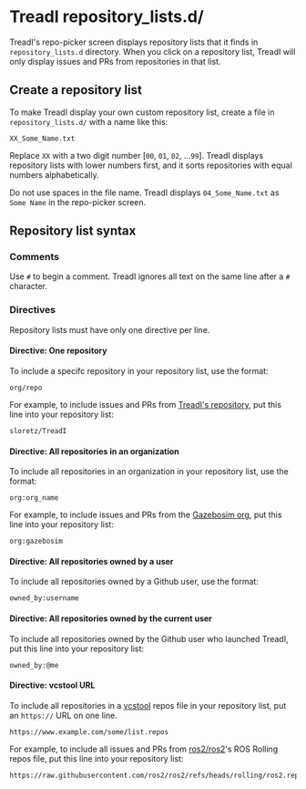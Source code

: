 # TreadI repository_lists.d/

TreadI's repo-picker screen displays repository lists that it finds in `repository_lists.d` directory.
When you click on a repository list, TreadI will only display issues and PRs from repositories in that list.

## Create a repository list

To make TreadI display your own custom repository list, create a file in `repository_lists.d/` with a name like this:

```
XX_Some_Name.txt
```

Replace `XX` with a two digit number [`00`, `01`, `02`, ...`99`].
TreadI displays repository lists with lower numbers first, and it sorts repositories with equal numbers alphabetically.

Do not use spaces in the file name.
TreadI displays `04_Some_Name.txt` as `Some Name` in the repo-picker screen.

## Repository list syntax

### Comments
Use `#` to begin a comment.
TreadI ignores all text on the same line after a `#` character.

### Directives

Repository lists must have only one directive per line.

#### Directive: One repository

To include a specifc repository in your repository list, use the format:

```
org/repo
```

For example, to include issues and PRs from [TreadI's repository](https://github.com/sloretz/TreadI), put this line into your repository list:

```
sloretz/TreadI
```

#### Directive: All repositories in an organization

To include all repositories in an organization in your repository list, use the format:

```
org:org_name
```

For example, to include issues and PRs from the [Gazebosim org](https://github.com/gazebosim), put this line into your repository list:

```
org:gazebosim
```

#### Directive: All repositories owned by a user

To include all repositories owned by a Github user, use the format:

```
owned_by:username
```

#### Directive: All repositories owned by the current user

To include all repositories owned by the Github user who launched TreadI, put this line into your repository list:

```
owned_by:@me
```

#### Directive: vcstool URL

To include all repositories in a [vcstool](https://github.com/dirk-thomas/vcstool) repos file in your repository list, put an `https://` URL on one line.

```
https://www.example.com/some/list.repos
```

For example, to include all issues and PRs from [ros2/ros2](https://github.com/ros2/ros2)'s ROS Rolling repos file, put this line into your repository list:

```
https://raw.githubusercontent.com/ros2/ros2/refs/heads/rolling/ros2.repos
```
